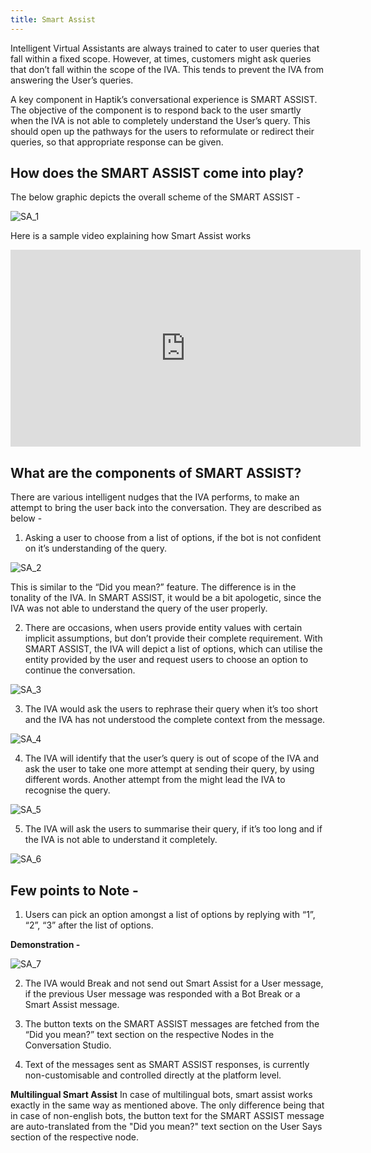 ```yaml
---
title: Smart Assist
---
```


Intelligent Virtual Assistants are always trained to cater to user queries that fall within a fixed scope. However, at times, customers might ask queries that don’t fall within the scope of the IVA. This tends to prevent the IVA from answering the User’s queries.

A key component in Haptik’s conversational experience is SMART ASSIST. The objective of the component is to respond back to the user smartly when the IVA is not able to completely understand the User’s query. This should open up the pathways for the users to reformulate or redirect their queries, so that appropriate response can be given.

## How does the SMART ASSIST come into play?

The below graphic depicts the overall scheme of the SMART ASSIST - 

![SA_1](assets/SA_1.png)

Here is a sample video explaining how Smart Assist works

<iframe width="560" height="315" src="https://www.youtube.com/embed/COn_lLSwBm4" frameborder="0" allow="accelerometer; autoplay; clipboard-write; encrypted-media; gyroscope; picture-in-picture" allowfullscreen></iframe>

## What are the components of SMART ASSIST?

There are various intelligent nudges that the IVA performs, to make an attempt to bring the user back into the conversation. They are described as below - 

1. Asking a user to choose from a list of options, if the bot is not confident on it’s understanding of the query. 

![SA_2](assets/SA_2.png)

This is similar to the “Did you mean?” feature. The difference is in the tonality of the IVA. In SMART ASSIST, it would be a bit apologetic, since the IVA was not able to understand the query of the user properly.

2. There are occasions, when users provide entity values with certain implicit assumptions, but don’t provide their complete requirement. With SMART ASSIST, the IVA will depict a list of options, which can utilise the entity provided by the user and request users to choose an option to continue the conversation.

![SA_3](assets/SA_3.png)

3. The IVA would ask the users to rephrase their query when it’s too short and the IVA has not understood the complete context from the message.

![SA_4](assets/SA_4.png)

4. The IVA will identify that the user’s query is out of scope of the IVA and ask the user to take one more attempt at sending their query, by using different words. Another attempt from the might lead the IVA to recognise the query.

![SA_5](assets/SA_5.png)

5. The IVA will ask the users to summarise their query, if it’s too long and if the IVA is not able to understand it completely.

![SA_6](assets/SA_6.png)

## Few points to Note - 

1. Users can pick an option amongst a list of options by replying with “1”, “2”, “3” after the list of options.

**Demonstration -**

![SA_7](assets/SA_7.png)

2. The IVA would Break and not send out Smart Assist for a User message, if the previous User message was responded with a Bot Break or a Smart Assist message.

3. The button texts on the SMART ASSIST messages are fetched from the “Did you mean?” text section on the respective Nodes in the Conversation Studio.

4. Text of the messages sent as SMART ASSIST responses, is currently non-customisable and controlled directly at the platform level.


**Multilingual Smart Assist**
In case of multilingual bots, smart assist works exactly in the same way as mentioned above. The only difference being that in case of non-english bots, the button text for the SMART ASSIST message are auto-translated from the "Did you mean?" text section on the User Says section of the respective node.
